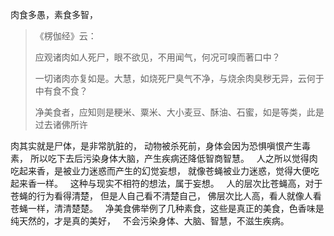 肉食多愚，素食多智，

> 《楞伽经》云： 
> 
> 应观诸肉如人死尸，眼不欲见，不用闻气，何况可嗅而著口中？
> 
> 一切诸肉亦复如是。大慧，如烧死尸臭气不净，与烧余肉臭秽无异，云何于中有食不食？
> 
> 净美食者，应知则是粳米、粟米、大小麦豆、酥油、石蜜，如是等类，此是过去诸佛所许

肉其实就是尸体，是非常肮脏的，
动物被杀死前，身体会因为恐惧嗔恨产生毒素，
所以吃下去后污染身体大脑，产生疾病还降低智商智慧。
&nbsp;
人之所以觉得肉吃起来香，是被业力迷惑而产生的幻觉妄想，
就像苍蝇被业力迷惑，觉得大便吃起来香一样。
&nbsp;
这种与现实不相符的想法，属于妄想。
&nbsp;
人的层次比苍蝇高，对于苍蝇的行为看得清楚，
但是人自己看不清楚自己，
佛层次比人高，看人就像人看苍蝇一样，清清楚楚。
&nbsp;
净美食佛举例了几种素食，这些是真正的美食，色香味是纯天然的，才是真的美好，
&nbsp;
不会污染身体、大脑、智慧，不滋生疾病。
